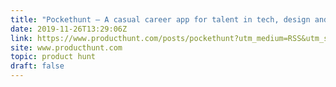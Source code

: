 ```yaml
---
title: "Pockethunt — A casual career app for talent in tech, design and marketing"
date: 2019-11-26T13:29:06Z
link: https://www.producthunt.com/posts/pockethunt?utm_medium=RSS&utm_source=hune
site: www.producthunt.com
topic: product hunt
draft: false
---
```

